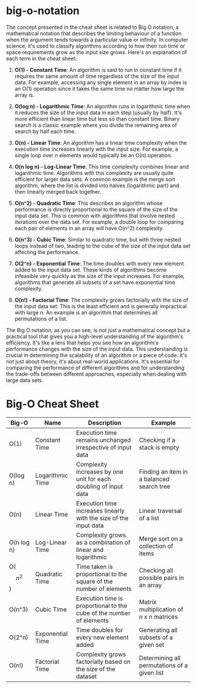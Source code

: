 # big-o-notation

The concept presented in the cheat sheet is related to Big O notation, a mathematical notation that describes the limiting behaviour of a function when the argument tends towards a particular value or infinity. In computer science, it's used to classify algorithms according to how their run time or space requirements grow as the input size grows. Here's an explanation of each term in the cheat sheet:

1. **O(1) - Constant Time**: An algorithm is said to run in constant time if it requires the same amount of time regardless of the size of the input data. For example, accessing any single element in an array by index is an O(1) operation since it takes the same time no matter how large the array is.

2. **O(log n) - Logarithmic Time**: An algorithm runs in logarithmic time when it reduces the size of the input data in each step (usually by half). It's more efficient than linear time but less so than constant time. Binary search is a classic example where you divide the remaining area of search by half each time.

3. **O(n) - Linear Time**: An algorithm has a linear time complexity when the execution time increases linearly with the input size. For example, a single loop over n elements would typically be an O(n) operation.

4. **O(n log n) - Log-Linear Time**: This time complexity combines linear and logarithmic time. Algorithms with this complexity are usually quite efficient for larger data sets. A common example is the merge sort algorithm, where the list is divided into halves (logarithmic part) and then linearly merged back together.

5. **O(n^2) - Quadratic Time**: This describes an algorithm whose performance is directly proportional to the square of the size of the input data set. This is common with algorithms that involve nested iterations over the data set. For example, a double loop for comparing each pair of elements in an array will have O(n^2) complexity.

6. **O(n^3) - Cubic Time**: Similar to quadratic time, but with three nested loops instead of two, leading to the cube of the size of the input data set affecting the performance.

7. **O(2^n) - Exponential Time**: The time doubles with every new element added to the input data set. These kinds of algorithms become infeasible very quickly as the size of the input increases. For example, algorithms that generate all subsets of a set have exponential time complexity.

8. **O(n!) - Factorial Time**: The complexity grows factorially with the size of the input data set. This is the least efficient and is generally impractical with large n. An example is an algorithm that determines all permutations of a list.

The Big O notation, as you can see, is not just a mathematical concept but a practical tool that gives you a high-level understanding of the algorithm's efficiency. It's like a lens that helps you see how an algorithm's performance changes with the size of the input data. This understanding is crucial in determining the scalability of an algorithm or a piece of code. It's not just about theory, it's about real-world applications. It's essential for comparing the performance of different algorithms and for understanding the trade-offs between different approaches, especially when dealing with large data sets.

# Big-O Cheat Sheet

| Big-O        | Name              | Description                                                                                   | Example                                 |
|--------------|-------------------|-----------------------------------------------------------------------------------------------|-----------------------------------------|
| O(1)         | Constant Time     | Execution time remains unchanged irrespective of input data                                   | Checking if a stack is empty            |
| O(log n)     | Logarithmic Time  | Complexity increases by one unit for each doubling of input data                              | Finding an item in a balanced search tree|
| O(n)         | Linear Time       | Execution time increases linearly with the size of the input data                             | Linear traversal of a list              |
| O(n log n)   | Log-Linear Time   | Complexity grows as a combination of linear and logarithmic                                   | Merge sort on a collection of items     |
| O($$n^2$$)       | Quadratic Time    | Time taken is proportional to the square of the number of elements                            | Checking all possible pairs in an array |
| O(n^3)       | Cubic Time        | Execution time is proportional to the cube of the number of elements                         | Matrix multiplication of n x n matrices |
| O(2^n)       | Exponential Time  | Time doubles for every new element added                                                     | Generating all subsets of a given set   |
| O(n!)        | Factorial Time    | Complexity grows factorially based on the size of the dataset                                 | Determining all permutations of a given list |